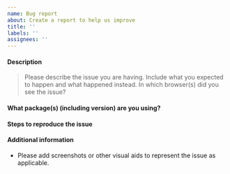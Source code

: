```yaml
---
name: Bug report
about: Create a report to help us improve
title: ''
labels: ''
assignees: ''
---
```


<!--
Use this template if you want to report a bug or problem.

If you want to request a new feature, or a change to an existing feature, please use the feature request or enhancement template instead.
-->

#### Description

> Please describe the issue you are having.
> Include what you expected to happen and what happened instead.
> In which browser(s) did you see the issue?

#### What package(s) (including version) are you using?

#### Steps to reproduce the issue

<!--
1. Step one
2. Step two
3. etc.
-->

#### Additional information

* Please add screenshots or other visual aids to represent the issue as applicable.